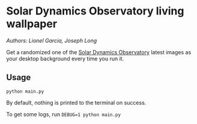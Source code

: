 # Solar Dynamics Observatory living wallpaper

*Authors: Lionel Garcia, Joseph Long*

Get a randomized one of the [Solar Dynamics Observatory](https://sdo.gsfc.nasa.gov/data/) latest images as your desktop background every time you run it.

## Usage

`python main.py`

By default, nothing is printed to the terminal on success.

To get some logs, run `DEBUG=1 python main.py`